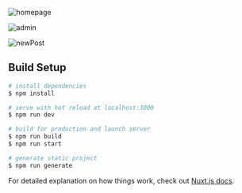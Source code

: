 ![homepage](https://user-images.githubusercontent.com/26345498/103766172-6bf78280-502f-11eb-887f-874f96f4549e.png)

![admin](https://user-images.githubusercontent.com/26345498/103766183-70bc3680-502f-11eb-8288-32370dcddd25.png)

![newPost](https://user-images.githubusercontent.com/26345498/103766193-73b72700-502f-11eb-82e9-f2f22d5d6f85.png)

## Build Setup

```bash
# install dependencies
$ npm install

# serve with hot reload at localhost:3000
$ npm run dev

# build for production and launch server
$ npm run build
$ npm run start

# generate static project
$ npm run generate
```

For detailed explanation on how things work, check out [Nuxt.js docs](https://nuxtjs.org).
